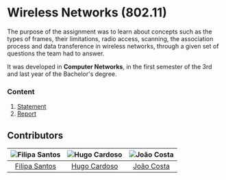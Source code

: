 # Wireless Networks (802.11)

The purpose of the assignment was to learn about concepts such as the types of frames, their limitations, radio access, scanning, 
the association process and data transference in wireless networks, through a given set of questions the team had to answer.

It was developed in **Computer Networks**, in the first semester of the 3rd and last year of the Bachelor's degree.

### Content

1. [Statement](statement.pdf)
3. [Report](report.pdf)

## Contributors

![Filipa Santos][filipa-pic] | ![Hugo Cardoso][hugo-pic] | ![João Costa][cunha-pic]
:---: | :---: | :---:
[Filipa Santos][filipa] | [Hugo Cardoso][hugo] | [João Costa][cunha]

[filipa]: https://github.com/fliper6
[filipa-pic]: https://github.com/fliper6.png?size=120
[hugo]: https://github.com/Abjiri
[hugo-pic]: https://github.com/Abjiri.png?size=120
[cunha]: https://github.com/Jcc20
[cunha-pic]: https://github.com/Jcc20.png?size=120
